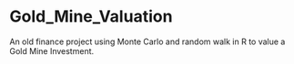 # Gold_Mine_Valuation
An old finance project using Monte Carlo and random walk in R to value a Gold Mine Investment.
